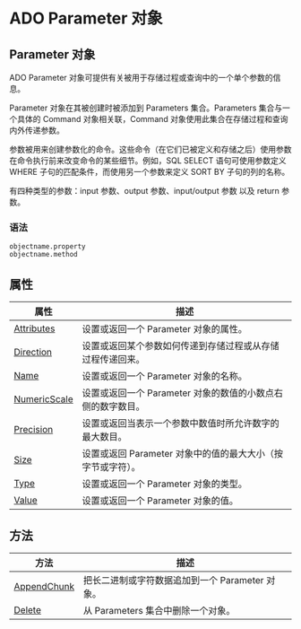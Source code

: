 # ADO Parameter 对象

## Parameter 对象

ADO Parameter 对象可提供有关被用于存储过程或查询中的一个单个参数的信息。

Parameter 对象在其被创建时被添加到 Parameters 集合。Parameters 集合与一个具体的 Command 对象相关联，Command 对象使用此集合在存储过程和查询内外传递参数。

参数被用来创建参数化的命令。这些命令（在它们已被定义和存储之后）使用参数在命令执行前来改变命令的某些细节。例如，SQL SELECT 语句可使用参数定义 WHERE 子句的匹配条件，而使用另一个参数来定义 SORT BY 子句的列的名称。

有四种类型的参数：input 参数、output 参数、input/output 参数 以及 return 参数。

### 语法

```
objectname.property
objectname.method

```

## 属性

| 属性 | 描述 |
| --- | --- |
| [Attributes](/ado/prop_para_attributes.asp) | 设置或返回一个 Parameter 对象的属性。 |
| [Direction](/ado/prop_para_direction.asp) | 设置或返回某个参数如何传递到存储过程或从存储过程传递回来。 |
| [Name](/ado/prop_para_name.asp) | 设置或返回一个 Parameter 对象的名称。 |
| [NumericScale](/ado/prop_para_numericscale.asp) | 设置或返回一个 Parameter 对象的数值的小数点右侧的数字数目。 |
| [Precision](/ado/prop_para_precision.asp) | 设置或返回当表示一个参数中数值时所允许数字的最大数目。 |
| [Size](/ado/prop_para_size.asp) | 设置或返回 Parameter 对象中的值的最大大小（按字节或字符）。 |
| [Type](/ado/prop_para_type.asp) | 设置或返回一个 Parameter 对象的类型。 |
| [Value](/ado/prop_para_value.asp) | 设置或返回一个 Parameter 对象的值。 |

## 方法

| 方法 | 描述 |
| --- | --- |
| [AppendChunk](/ado/met_para_appendchunk.asp) | 把长二进制或字符数据追加到一个 Parameter 对象。 |
| [Delete](/ado/met_para_delete.asp) | 从 Parameters 集合中删除一个对象。 |

